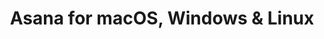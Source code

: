 ---
name: Asana
url: 'https://asana.com'
category: Business
title: 'Asana for macOS, Windows & Linux'
key: asana

---